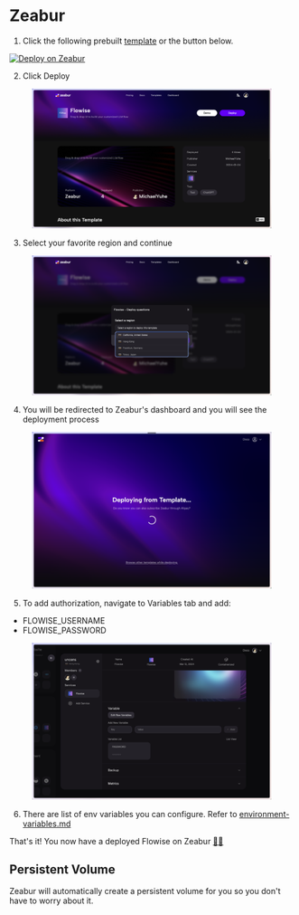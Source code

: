 # Zeabur

1. Click the following prebuilt [template](https://zeabur.com/templates/2JYZTR) or the button below.

[![Deploy on Zeabur](https://zeabur.com/button.svg)](https://zeabur.com/templates/2JYZTR)

2. Click Deploy

<figure><img src="../../.gitbook/assets/zeabur/1.png" alt="zeabur template"><figcaption></figcaption></figure>

3. Select your favorite region and continue

<figure><img src="../../.gitbook/assets/zeabur/2.png" alt="select region"><figcaption></figcaption></figure>

4. You will be redirected to Zeabur's dashboard and you will see the deployment process

<figure><img src="../../.gitbook/assets/zeabur/3.png" alt="deployment process"><figcaption></figcaption></figure>

5. To add authorization, navigate to Variables tab and add:

* FLOWISE\_USERNAME
* FLOWISE\_PASSWORD

<figure><img src="../../.gitbook/assets/zeabur/4.png" alt="authorization"><figcaption></figcaption></figure>

6. There are list of env variables you can configure. Refer to [environment-variables.md](../environment-variables.md "mention")

That's it! You now have a deployed Flowise on Zeabur [🎉](https://emojipedia.org/party-popper/)[🎉](https://emojipedia.org/party-popper/)

## Persistent Volume

Zeabur will automatically create a persistent volume for you so you don't have to worry about it.

